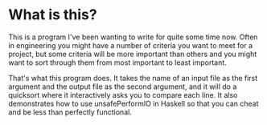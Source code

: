 What is this?
=============

This is a program I've been wanting to write for quite some time now.
Often in engineering you might have a number of criteria you want to meet for a project, but some
criteria will be more important than others and you might want to sort through them from most important to least important.

That's what this program does. It takes the name of an input file as the first argument and the output file as the second
argument, and it will do a quicksort where it interactively asks you to compare each line.
It also demonstrates how to use unsafePerformIO in Haskell so that you can cheat and be less than perfectly functional.
